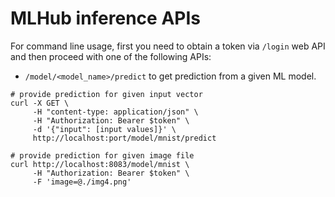 # MLHub inference APIs
For command line usage, first you need to obtain a token via
`/login` web API and then proceed with one of the following APIs:
- `/model/<model_name>/predict` to get prediction from a given ML model.
```
# provide prediction for given input vector
curl -X GET \
     -H "content-type: application/json" \
     -H "Authorization: Bearer $token" \
     -d '{"input": [input values]}' \
     http://localhost:port/model/mnist/predict

# provide prediction for given image file
curl http://localhost:8083/model/mnist \
     -H "Authorization: Bearer $token" \
     -F 'image=@./img4.png'
```
